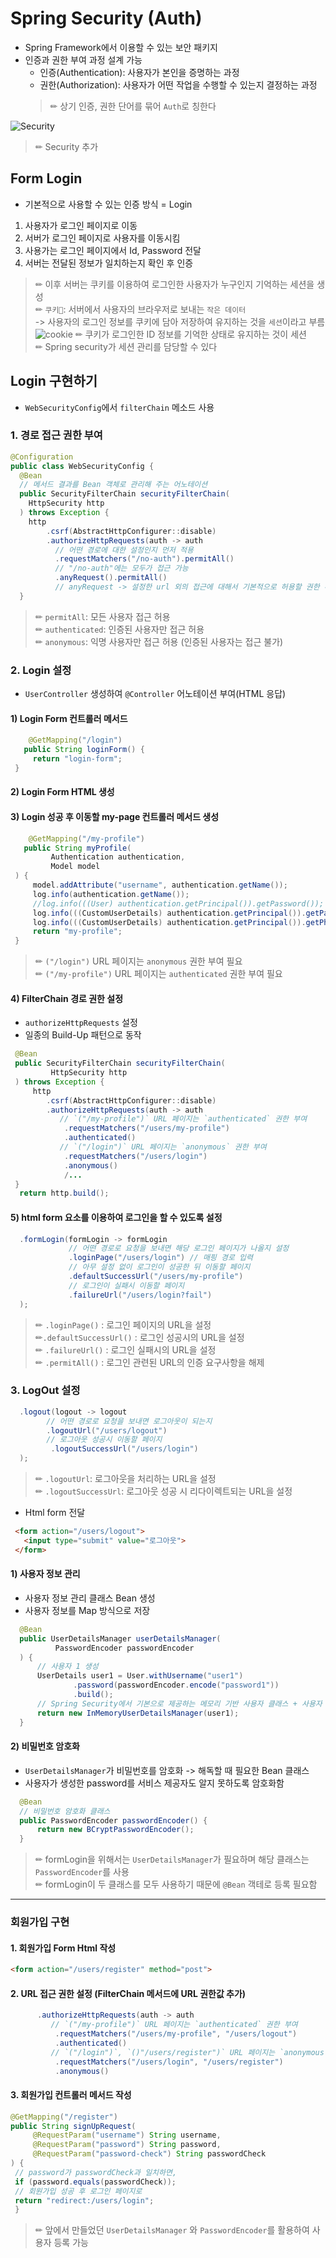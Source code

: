 # Spring Security (Auth)
- Spring Framework에서 이용할 수 있는 보안 패키지
- 인증과 권한 부여 과정 설계 가능
  - 인증(Authentication): 사용자가 본인을 증명하는 과정
  - 권한(Authorization): 사용자가 어떤 작업을 수행할 수 있는지 결정하는 과정  
  >✏ 상기 인증, 권한 단어를 묶어 `Auth`로 칭한다


![Security](Security.png)  
>✏ Security 추가


  ## Form Login
  - 기본적으로 사용할 수 있는 인증 방식 = Login
  1. 사용자가 로그인 페이지로 이동
  2. 서버가 로그인 페이지로 사용자를 이동시킴
  3. 사용가는 로그인 페이지에서 Id, Password 전달
  3. 서버는 전달된 정보가 일치하는지 확인 후 인증
  >✏ 이후 서버는 쿠키를 이용하여 로그인한 사용자가 누구인지 기억하는 세션을 생성  
  >✏ `쿠키🍪`: 서버에서 사용자의 브라우저로 보내는 `작은 데이터`  
      -> 사용자의 로그인 정보를 쿠키에 담아 저장하여 유지하는 것을 `세션`이라고 부름
      ![cookie](cookie.png)
  >✏ 쿠키가 로그인한 ID 정보를 기억한 상태로 유지하는 것이 세션  
  >✏ Spring security가 세션 관리를 담당할 수 있다    

  ## Login 구현하기
  - `WebSecurityConfig`에서 `filterChain` 메소드 사용
  ### 1. 경로 접근 권한 부여
  ```Java
  @Configuration
  public class WebSecurityConfig {
    @Bean
    // 메서드 결과를 Bean 객체로 관리해 주는 어노테이션
    public SecurityFilterChain securityFilterChain(
      HttpSecurity http
    ) throws Exception {
      http
          .csrf(AbstractHttpConfigurer::disable)
          .authorizeHttpRequests(auth -> auth
            // 어떤 경로에 대한 설정인지 먼저 적용
            .requestMatchers("/no-auth").permitAll()
            // "/no-auth"에는 모두가 접근 가능
            .anyRequest().permitAll() 
            // anyRequest -> 설정한 url 외의 접근에 대해서 기본적으로 허용할 권한 부여 가능
    }
  ```
  >✏ `permitAll`: 모든 사용자 접근 허용  
  >✏ `authenticated`: 인증된 사용자만 접근 허용  
  >✏ `anonymous`: 익명 사용자만 접근 허용 (인증된 사용자는 접근 불가)

  ### 2. Login 설정
   - `UserController` 생성하여 `@Controller` 어노테이션 부여(HTML 응답)
   #### 1) Login Form 컨트롤러 메서드
   ```Java
       @GetMapping("/login")
      public String loginForm() {
        return "login-form";
    }
   ```
   #### 2) Login Form HTML 생성
   #### 3) Login 성공 후 이동할 my-page 컨트롤러 메서드 생성
   ```Java
       @GetMapping("/my-profile")
      public String myProfile(
            Authentication authentication,
            Model model
    ) {
        model.addAttribute("username", authentication.getName());
        log.info(authentication.getName());
        //log.info(((User) authentication.getPrincipal()).getPassword());
        log.info(((CustomUserDetails) authentication.getPrincipal()).getPassword());
        log.info(((CustomUserDetails) authentication.getPrincipal()).getPhone());
        return "my-profile";
    }
   ```
   > ✏ `("/login")` URL 페이지는 `anonymous` 권한 부여 필요  
   > ✏ `("/my-profile")` URL 페이지는 `authenticated` 권한 부여 필요

   #### 4) FilterChain 경로 권한 설정
   - `authorizeHttpRequests` 설정
   - 일종의 Build-Up 패턴으로 동작

   ```Java
    @Bean
    public SecurityFilterChain securityFilterChain(
            HttpSecurity http
    ) throws Exception {
        http
           .csrf(AbstractHttpConfigurer::disable)
           .authorizeHttpRequests(auth -> auth
              // `("/my-profile")` URL 페이지는 `authenticated` 권한 부여
               .requestMatchers("/users/my-profile")
               .authenticated()
              // `("/login")` URL 페이지는 `anonymous` 권한 부여
               .requestMatchers("/users/login")
               .anonymous()
               /...
    }
     return http.build();
   ```

   #### 5) html form 요소를 이용하여 로그인을 할 수 있도록 설정

  ```Java
    .formLogin(formLogin -> formLogin
               // 어떤 경로로 요청을 보내면 해당 로그인 페이지가 나올지 설정
               .loginPage("/users/login") // 매핑 경로 입력
               // 아무 설정 없이 로그인이 성공한 뒤 이동할 페이지
               .defaultSuccessUrl("/users/my-profile")
               // 로그인이 실패시 이동할 페이지
               .failureUrl("/users/login?fail")
    );
  ```
  >✏ `.loginPage()` : 로그인 페이지의 URL을 설정  
  >✏`.defaultSuccessUrl()` : 로그인 성공시의 URL을 설정  
  >✏ `.failureUrl()` : 로그인 실패시의 URL을 설정   
  >✏ `.permitAll()` : 로그인 관련된 URL의 인증 요구사항을 해제

  ### 3. LogOut 설정
  ```Java
    .logout(logout -> logout
          // 어떤 경로로 요청을 보내면 로그아웃이 되는지
          .logoutUrl("/users/logout")
          // 로그아웃 성공시 이동할 페이지
           .logoutSuccessUrl("/users/login")
    );
  ```
  >✏ `.logoutUrl`: 로그아웃을 처리하는 URL을 설정  
  >✏ `.logoutSuccessUrl`: 로그아웃 성공 시 리다이렉트되는 URL을 설정
   - Html form 전달
   ```html
    <form action="/users/logout">
      <input type="submit" value="로그아웃">
    </form>
   ```

  #### 1) 사용자 정보 관리
   - 사용자 정보 관리 클래스 Bean 생성
   - 사용자 정보를 Map 방식으로 저장

  ```Java
    @Bean
    public UserDetailsManager userDetailsManager(
            PasswordEncoder passwordEncoder
    ) {
        // 사용자 1 생성
        UserDetails user1 = User.withUsername("user1")
                .password(passwordEncoder.encode("password1"))
                .build();
        // Spring Security에서 기본으로 제공하는 메모리 기반 사용자 클래스 + 사용자 1
        return new InMemoryUserDetailsManager(user1);
    }
  ```
  #### 2) 비밀번호 암호화
   - `UserDetailsManager`가 비밀번호를 암호화 -> 해독할 때 필요한 Bean 클래스
   - 사용자가 생성한 password를 서비스 제공자도 알지 못하도록 암호화함
  ```Java
    @Bean
    // 비밀번호 암호화 클래스
    public PasswordEncoder passwordEncoder() {
        return new BCryptPasswordEncoder();
    }
  ```

   >✏ formLogin을 위해서는 `UserDetailsManager`가 필요하며 해당 클래스는 `PasswordEncoder`를 사용  
   >✏ formLogin이 두 클래스를 모두 사용하기 때문에 `@Bean` 객테로 등록 필요함

---



 ### 회원가입 구현
  #### 1. 회원가입 Form Html 작성
   ```html
   <form action="/users/register" method="post">
   ```

  #### 2. URL 접근 권한 설정 (FilterChain 메서드에 URL 권한값 추가)
  ```java
        .authorizeHttpRequests(auth -> auth
           // `("/my-profile")` URL 페이지는 `authenticated` 권한 부여
            .requestMatchers("/users/my-profile", "/users/logout")
            .authenticated()
           // `("/login")`, `()"/users/register")` URL 페이지는 `anonymous` 권한 부여
            .requestMatchers("/users/login", "/users/register")
            .anonymous()
  ```

  #### 3. 회원가입 컨트롤러 메서드 작성
   ```Java
   @GetMapping("/register")
   public String signUpRequest(
        @RequestParam("username") String username,
        @RequestParam("password") String password,
        @RequestParam("password-check") String passwordCheck
  ) {
    // password가 passwordCheck과 일치하면,
    if (password.equals(passwordCheck));  
    // 회원가입 성공 후 로그인 페이지로
    return "redirect:/users/login";
    }
   ```

   > ✏ 앞에서 만들었던 `UserDetailsManager` 와 `PasswordEncoder`를 활용하여 사용자 등록 가능

